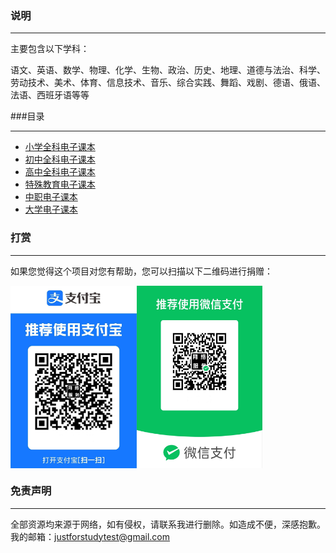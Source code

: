 ### 说明

---

主要包含以下学科：

语文、英语、数学、物理、化学、生物、政治、历史、地理、道德与法治、科学、劳动技术、美术、体育、信息技术、音乐、综合实践、舞蹈、戏剧、德语、俄语、法语、西班牙语等等

###目录

---

- [小学全科电子课本](https://pan.quark.cn/s/4afe060b91fd)
- [初中全科电子课本](https://pan.quark.cn/s/cb9c7ee8bc23)
- [高中全科电子课本](https://pan.quark.cn/s/6e8b15c52d98)
- [特殊教育电子课本](https://pan.quark.cn/s/466ac7fe6648)
- [中职电子课本](https://pan.quark.cn/s/167629f4b3c0)
- [大学电子课本](https://pan.quark.cn/s/f7c496632273)

### 打赏

---

如果您觉得这个项目对您有帮助，您可以扫描以下二维码进行捐赠：
<div style="display:flex; margin:0; border:0; gap:0">
  <img src=".\doc\alipay.jpg" width="40%">
  <img src=".\doc\wechatpay.jpg" width="40%">
</div>



### 免责声明

---

全部资源均来源于网络，如有侵权，请联系我进行删除。如造成不便，深感抱歉。我的邮箱：[justforstudytest@gmail.com](mailto:justforstudytest@gmail.com)
